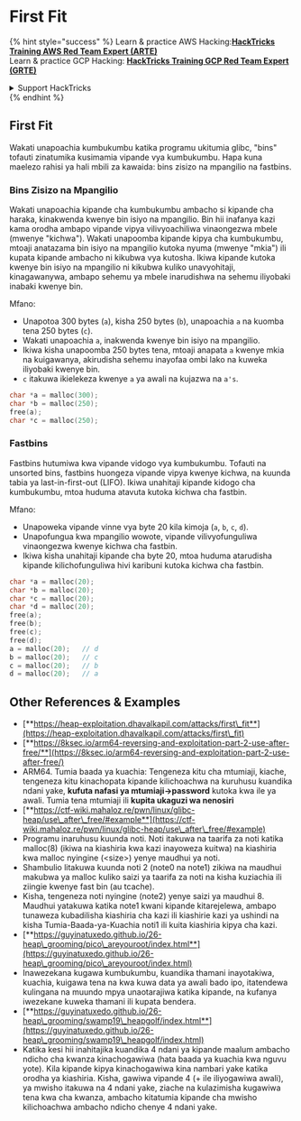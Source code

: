 # First Fit

{% hint style="success" %}
Learn & practice AWS Hacking:<img src="/.gitbook/assets/arte.png" alt="" data-size="line">[**HackTricks Training AWS Red Team Expert (ARTE)**](https://training.hacktricks.xyz/courses/arte)<img src="/.gitbook/assets/arte.png" alt="" data-size="line">\
Learn & practice GCP Hacking: <img src="/.gitbook/assets/grte.png" alt="" data-size="line">[**HackTricks Training GCP Red Team Expert (GRTE)**<img src="/.gitbook/assets/grte.png" alt="" data-size="line">](https://training.hacktricks.xyz/courses/grte)

<details>

<summary>Support HackTricks</summary>

* Check the [**subscription plans**](https://github.com/sponsors/carlospolop)!
* **Join the** 💬 [**Discord group**](https://discord.gg/hRep4RUj7f) or the [**telegram group**](https://t.me/peass) or **follow** us on **Twitter** 🐦 [**@hacktricks\_live**](https://twitter.com/hacktricks\_live)**.**
* **Share hacking tricks by submitting PRs to the** [**HackTricks**](https://github.com/carlospolop/hacktricks) and [**HackTricks Cloud**](https://github.com/carlospolop/hacktricks-cloud) github repos.

</details>
{% endhint %}

## **First Fit**

Wakati unapoachia kumbukumbu katika programu ukitumia glibc, "bins" tofauti zinatumika kusimamia vipande vya kumbukumbu. Hapa kuna maelezo rahisi ya hali mbili za kawaida: bins zisizo na mpangilio na fastbins.

### Bins Zisizo na Mpangilio

Wakati unapoachia kipande cha kumbukumbu ambacho si kipande cha haraka, kinakwenda kwenye bin isiyo na mpangilio. Bin hii inafanya kazi kama orodha ambapo vipande vipya vilivyoachiliwa vinaongezwa mbele (mwenye "kichwa"). Wakati unapoomba kipande kipya cha kumbukumbu, mtoaji anatazama bin isiyo na mpangilio kutoka nyuma (mwenye "mkia") ili kupata kipande ambacho ni kikubwa vya kutosha. Ikiwa kipande kutoka kwenye bin isiyo na mpangilio ni kikubwa kuliko unavyohitaji, kinagawanywa, ambapo sehemu ya mbele inarudishwa na sehemu iliyobaki inabaki kwenye bin.

Mfano:

* Unapotoa 300 bytes (`a`), kisha 250 bytes (`b`), unapoachia `a` na kuomba tena 250 bytes (`c`).
* Wakati unapoachia `a`, inakwenda kwenye bin isiyo na mpangilio.
* Ikiwa kisha unapoomba 250 bytes tena, mtoaji anapata `a` kwenye mkia na kuigawanya, akirudisha sehemu inayofaa ombi lako na kuweka iliyobaki kwenye bin.
* `c` itakuwa ikielekeza kwenye `a` ya awali na kujazwa na `a's`.
```c
char *a = malloc(300);
char *b = malloc(250);
free(a);
char *c = malloc(250);
```
### Fastbins

Fastbins hutumiwa kwa vipande vidogo vya kumbukumbu. Tofauti na unsorted bins, fastbins huongeza vipande vipya kwenye kichwa, na kuunda tabia ya last-in-first-out (LIFO). Ikiwa unahitaji kipande kidogo cha kumbukumbu, mtoa huduma atavuta kutoka kichwa cha fastbin.

Mfano:

* Unapoweka vipande vinne vya byte 20 kila kimoja (`a`, `b`, `c`, `d`).
* Unapofungua kwa mpangilio wowote, vipande vilivyofunguliwa vinaongezwa kwenye kichwa cha fastbin.
* Ikiwa kisha unahitaji kipande cha byte 20, mtoa huduma atarudisha kipande kilichofunguliwa hivi karibuni kutoka kichwa cha fastbin.
```c
char *a = malloc(20);
char *b = malloc(20);
char *c = malloc(20);
char *d = malloc(20);
free(a);
free(b);
free(c);
free(d);
a = malloc(20);   // d
b = malloc(20);   // c
c = malloc(20);   // b
d = malloc(20);   // a
```
## Other References & Examples

* [**https://heap-exploitation.dhavalkapil.com/attacks/first\_fit**](https://heap-exploitation.dhavalkapil.com/attacks/first\_fit)
* [**https://8ksec.io/arm64-reversing-and-exploitation-part-2-use-after-free/**](https://8ksec.io/arm64-reversing-and-exploitation-part-2-use-after-free/)
* ARM64. Tumia baada ya kuachia: Tengeneza kitu cha mtumiaji, kiache, tengeneza kitu kinachopata kipande kilichoachwa na kuruhusu kuandika ndani yake, **kufuta nafasi ya mtumiaji->password** kutoka kwa ile ya awali. Tumia tena mtumiaji ili **kupita ukaguzi wa nenosiri**
* [**https://ctf-wiki.mahaloz.re/pwn/linux/glibc-heap/use\_after\_free/#example**](https://ctf-wiki.mahaloz.re/pwn/linux/glibc-heap/use\_after\_free/#example)
* Programu inaruhusu kuunda noti. Noti itakuwa na taarifa za noti katika malloc(8) (ikiwa na kiashiria kwa kazi inayoweza kuitwa) na kiashiria kwa malloc nyingine (\<size>) yenye maudhui ya noti.
* Shambulio litakuwa kuunda noti 2 (note0 na note1) zikiwa na maudhui makubwa ya malloc kuliko saizi ya taarifa za noti na kisha kuziachia ili ziingie kwenye fast bin (au tcache).
* Kisha, tengeneza noti nyingine (note2) yenye saizi ya maudhui 8. Maudhui yatakuwa katika note1 kwani kipande kitarejelewa, ambapo tunaweza kubadilisha kiashiria cha kazi ili kiashirie kazi ya ushindi na kisha Tumia-Baada-ya-Kuachia noti1 ili kuita kiashiria kipya cha kazi.
* [**https://guyinatuxedo.github.io/26-heap\_grooming/pico\_areyouroot/index.html**](https://guyinatuxedo.github.io/26-heap\_grooming/pico\_areyouroot/index.html)
* Inawezekana kugawa kumbukumbu, kuandika thamani inayotakiwa, kuachia, kuigawa tena na kwa kuwa data ya awali bado ipo, itatendewa kulingana na muundo mpya unaotarajiwa katika kipande, na kufanya iwezekane kuweka thamani ili kupata bendera.
* [**https://guyinatuxedo.github.io/26-heap\_grooming/swamp19\_heapgolf/index.html**](https://guyinatuxedo.github.io/26-heap\_grooming/swamp19\_heapgolf/index.html)
* Katika kesi hii inahitajika kuandika 4 ndani ya kipande maalum ambacho ndicho cha kwanza kinachogawiwa (hata baada ya kuachia kwa nguvu yote). Kila kipande kipya kinachogawiwa kina nambari yake katika orodha ya kiashiria. Kisha, gawiwa vipande 4 (+ ile iliyogawiwa awali), ya mwisho itakuwa na 4 ndani yake, ziache na kulazimisha kugawiwa tena kwa cha kwanza, ambacho kitatumia kipande cha mwisho kilichoachwa ambacho ndicho chenye 4 ndani yake.
